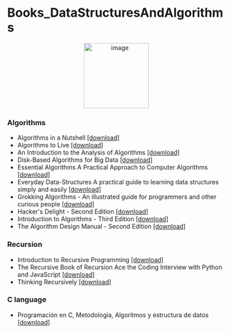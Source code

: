 # Books_DataStructuresAndAlgorithms
<p align="center">
<img width="150" alt="image" src="https://media0.giphy.com/media/eJEvETAuEly6H7jGaR/giphy.gif?cid=ecf05e47rgqpoknbf23gqzg8sk34va1kgqrui7w9u43101e5&rid=giphy.gif&ct=s">
</p>

### Algorithms
- Algorithms in a Nutshell [[download]](https://github.com/HannyCarballo/Books_DataStructuresAndAlgorithms/blob/master/Algorithms/Algorithms-in-a-Nutshell.pdf)
- Algorithms to Live [[download]](https://github.com/HannyCarballo/Books_DataStructuresAndAlgorithms/blob/master/Algorithms/Algorithms-to-Live-By-Brian-Christian.pdf)
- An Introduction to the Analysis of Algorithms [[download]](https://github.com/HannyCarballo/Books_DataStructuresAndAlgorithms/blob/master/Algorithms/An%20Introduction%20to%20the%20Analysis%20of%20Algorithms.pdf)
- Disk-Based Algorithms for Big Data [[download]](https://github.com/HannyCarballo/Books_DataStructuresAndAlgorithms/blob/master/Algorithms/Disk-Based%20Algorithms%20for%20Big%20Data.pdf)
- Essential Algorithms A Practical Approach to Computer Algorithms [[download]](https://github.com/HannyCarballo/Books_DataStructuresAndAlgorithms/blob/master/Algorithms/Essential-Algorithms-A-Practical-Approach-to-Computer-Algorithms.pdf)
- Everyday Data-Structures A practical guide to learning data structures simply and easily [[download]](https://github.com/HannyCarballo/Books_DataStructuresAndAlgorithms/blob/master/Algorithms/Everyday-Data-Structures-A-practical-guide-to-learning-data-structures-simply-and-easily.pdf)
- Grokking Algorithms - An illustrated guide for programmers and other curious people [[download]](https://github.com/HannyCarballo/Books_DataStructuresAndAlgorithms/blob/master/Algorithms/Grokking%20Algorithms%20-%20An%20illustrated%20guide%20for%20programmers%20and%20other%20curious%20people.pdf)
- Hacker's Delight - Second Edition [[download]](https://github.com/HannyCarballo/Books_DataStructuresAndAlgorithms/blob/master/Algorithms/Hacker's%20Delight%20-%20Second%20Edition.pdf)
- Introduction to Algorithms - Third Edition [[download]](https://github.com/HannyCarballo/Books_DataStructuresAndAlgorithms/blob/master/Algorithms/Introduction%20to%20Algorithms%20-%20Third%20Edition.pdf)
- The Algorithm Design Manual - Second Edition [[download]](https://github.com/HannyCarballo/Books_DataStructuresAndAlgorithms/blob/master/Algorithms/The%20Algorithm%20Design%20Manual%20-%20Second%20Edition.pdf)

### Recursion
- Introduction to Recursive Programming [[download]](https://github.com/HannyCarballo/Books_DataStructuresAndAlgorithms/blob/master/Recursion/Introduction%20to%20Recursive%20Programming.pdf)
- The Recursive Book of Recursion Ace the Coding Interview with Python and JavaScript [[download]](https://github.com/HannyCarballo/Books_DataStructuresAndAlgorithms/blob/master/Recursion/The%20Recursive%20Book%20of%20Recursion%20Ace%20the%20Coding%20Interview%20with%20Python%20and%20JavaScript.pdf)
- Thinking Recursively [[download]](https://github.com/HannyCarballo/Books_DataStructuresAndAlgorithms/blob/master/Recursion/Thinking%20Recursively.pdf)

### C language
- Programación en C, Metodologia, Algoritmos y estructura de datos [[download]](https://github.com/HannyCarballo/Books_DataStructuresAndAlgorithms/blob/master/C%20language/Programaci%C3%B3n%20en%20C%2C%20Metodologia%2C%20Algoritmos%20y%20estructura%20de%20datos.pdf)
